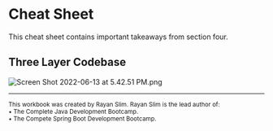 # Cheat Sheet

This cheat sheet contains important takeaways from section four.

## Three Layer Codebase
![Screen Shot 2022-06-13 at 5.42.51 PM.png](https://firebasestorage.googleapis.com/v0/b/learnthepart-75aed.appspot.com/o/images%2F0a997c52-2780-433a-a18c-0ddd4d286883?alt=media&token=6574e7be-1454-47c7-83e7-92182972de99)

--------
<sup>This workbook was created by Rayan Slim. Rayan Slim is the lead author of:</sup><br/>
<sup> • The Complete Java Development Bootcamp.</sup><br />
<sup> • The Compete Spring Boot Development Bootcamp.</sup>
